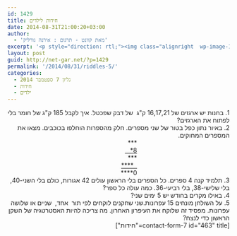 ```yaml
---
id: 1429
title: חידות לילדים
date: 2014-08-31T21:00:20+03:00
author:
  - 'מאת קוונט - תרגום : אירנה גורליק'
excerpt: '<p style="direction: rtl;"><img class="alignright  wp-image-1463" src="http://net-gar.net/wp-content/uploads/2014/07/logo_sh.gif" alt="logo_sh" width="139" height="59" />מגוון חידות מתמטיות לילדים לחידוד המחשבה :) .</p>'
layout: post
guid: http://net-gar.net/?p=1429
permalink: '/2014/08/31/riddles-5/'
categories:
  - גליון 7 ספטמבר 2014
  - חידות
  - ילדים
---
```

<div dir="rtl" style="color: #222222;">
  1. בחנות יש ארגזים של 16,17,21 ק"ג  של דבק שפכטל. איך לקבל 185 ק"ג של חומר בלי לפתוח את הארגזים?
</div>

<div dir="rtl" style="color: #222222;">
  2. באיור נתון כפל בטור של שני מספרים. חלק מהספרות הוחלפו בכוכבים. מצאו את המספרים המחוקים.
</div>

<div dir="rtl" style="color: #222222; text-align: right; padding-right: 210px;">
  ***
</div>

<div dir="rtl" style="color: #222222; text-align: right; padding-right: 210px;">
  <span style="text-decoration: underline;">8*   </span>
</div>

<div dir="rtl" style="color: #222222; text-align: right; padding-right: 210px;">
  ***
</div>

<div dir="rtl" style="color: #222222; text-align: right; padding-right: 210px;">
  <span style="text-decoration: underline;">  ****</span>
</div>

<div dir="rtl" style="color: #222222; text-align: right; padding-right: 210px;">
  0****
</div>

<div dir="rtl" style="color: #222222;">
  3. תלמיד קנה 4 ספרים. כל הספרים בלי הראשון עולים 42 אגורות, כולם בלי השני-40, בלי שלישי-38, בלי רביעי-36. כמה עולה כל ספר?
</div>

<div dir="rtl" style="color: #222222;">
  4. באילו מקרים בחודש יש 5 ימים שני?
</div>

<div dir="rtl" style="color: #222222;">
  5. על השולחן מונחים 15 עפרונות.שני שחקנים לוקחים לפי תור  אחד,  שניים או שלושה עפרונות. מפסיד זה שלוקח את העיפרון האחרון. מה צריכה להיות האסטרטגיה של השקן הראשון כדי לנצח?
</div>

<div dir="rtl" style="color: #222222;">
  [contact-form-7 id="463" title="חידות"]
</div>